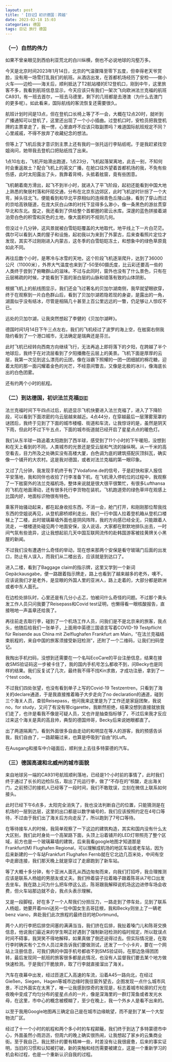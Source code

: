 ```yaml
---
layout: post
title: '【日记】初识德国：跨越'
date: 2023-02-18 15:03
categories: 德国
tags: 日记 旅行 德国
---
```


### （一）自然的伟力

如果不曾亲眼见到西伯利亚荒北的白川纵横，倒也不必说地球的沟壑万多。

今天是北京时间2023年1月14日，北京的气温骤降至零下五度，但幸得老天爷赏脸，没有用一场雪打乱我们的航班。从酒店出发，在首都机场经历了安检——做小火车——边检——海关后，顺利抵达了T2航站楼的E12登机口，刚到中午，这里旅客不多，我看到航班信息显示，今天应该只有我们一架次飞向欧洲法兰克福的航班CA931，有一班去首尔，一班去马德里，剩下的几班都是去港澳（为什么去澳门的更多呢）。如此看来，国际航线的客流恢复还需要很久。


航班计划时间是13点，但在登机口长椅上等了不一会，大概在12点20时，就听到广播通知可以登机了，这里还出现了一个小小插曲。过登机口时，安检员把我登机牌的主票拿走了，我一愣，心里直呼不应该只取副票吗？难道国际航班规定不同？心里戚戚，不得不放弃了收藏纪念的想法。

但等上了飞机后我才意识到主票上还有我的一张托运行李贴纸呢。于是我赶紧找空姐询问，她带我去登机口把贴纸找了出来。


1点10左右，飞机开始滑出跑道，1点23分，飞机起落架离地，此去一别，不知何时会重返故土？配合飞机上的英文广播，在舱口往外望着首都机场的我，不免有些伤感，此时太阳露出了头，我靠着背椅，头抵着舷窗，竟有些困意。


飞机朝着南方滑出，起飞不到半小时，就进入了平飞阶段，起初还能看到中国大地上熟悉的聚居村落和阡陌交通，分布在北京东边郊区，此时飞机逆时针拐了一个大弯，掉头往北飞，便能看到和华北平原相似的连绵青色丘陵山脉，看到了穿山而过的京哈高铁隧道，在庞大灰白山体的衬托下显得多么渺小，像一条黑色的游丝贯穿华北和东北。旋之，我还看到了供给整个首都圈的密云水库。深邃的蓝色拼接着湖泊旁白色的积雪和灰色的土地，像大面积的不规则几何。


但没过十几分钟，这风景就被白雪皑皑覆盖的大地取代，地平线上下一片白茫茫。偶尔可以看到人类的屋子和设施，起初我以为来到了外蒙古，后来查看照片定位才发现，其实不过刚刚进入内蒙古，这冬季的白雪皑皑冻土，和想象中的绿色草原竟如此不同。


再往后数个小时，是寒冷与冰雪的天地，这个阶段飞机逐渐爬升，达到了36000公尺（11000米），外界大气温度也来到了-50至60摄氏度，比云彩还要高一些的人类终于尝到了俯瞰群山的滋味。不过与此同时，窗外也没有了什么景色，只有在云层稀疏的时候，才能看到下面的渐白层的山脉和错落有致的山体阴影。


根据飞机上的航线图显示，我们还会飞过著名的贝加尔湖南侧，我早就望眼欲穿，终于在观察到一片白色群山后，看到了贝加尔湖若隐若现的身姿，是露出的一角，湖面似乎没有结冰，尽管是相隔几十甚至上百公里远远的一瞥，仍足够让人惊叹不已。


远处的贝加尔湖，让我突然想起了李健的《贝加尔湖畔》。


德国时间1月14日下午三点左右，我们的飞机经过了波罗的海上空，在舷窗右侧我隐约看到了一个港口城市，无法确定是瑞典还是芬兰。


此时飞机已经转向西南方向继续飞行，无法再追上即将落下的夕阳，在跨越了半个地球后，我终于在对流层看到了夕阳播撒在云层上的美景。飞机下面是厚厚的云层，我第一次见到这么漂亮的云团，像在浴霸下照耀的一团一团细腻的棉花糖，迎着太阳的那一面闪耀着金色的光芒，不经意间瞥去，又像是北极的冰川，像海底长出的白色团雾。


还有约两个小时的航程。



### （二）到达德国，初识法兰克福🇩🇪

法兰克福时间下午四点过后，航迹显示飞机快要进入法兰克福了，进入了下降阶段，可以看到下面浓密的乌云层越来越近。4点44分，在穿越最后一层薄雾笼罩的谜团后，我终于见到了下面的城市楼幢、街道和车流，让我惊讶的是，虽然是阴天下雨，但此时不过下午五点，下面的城市街道就已经开启了星星点点的暖色灯。


我们从东半球一路追着太阳跑到了西半球，感受到了11个小时的下午暖阳，没想到和在天上看到的不同，人类城市的光景还是受云层和气流的操纵啊。从一千米的高空看去，目力所及之处确实没有高楼大厦，白色调为底的建筑搭配灰顶斜瓦，确实像一个铺开的大农村。这是我对德国，或者对法兰克福的第一眼印象。



又过了几分钟，我发现手机终于有了Vodafone.de的信号，于是赶快和家人报信平安落地，我和同伴也收拾了行李准备下机，在飞机滑入停机位的过程中，我观察了一下舷窗外的法兰克福机场，整体来说就是很大很平很繁忙，有很多Lufthansa的飞机在地面滑动，还有很多托行李货物在装机，飞机跑道旁的绿色草坪在观感上比国内好，地面标识物很有特色。



乘客开始骚动起来，都在起身收拾东西，不消一会，舱门打开，和刚刚那位帮我找东西的空姐说再见，从登机廊桥顺利走出，我们一行中国人拉着登机箱从登机口楼梯上了二楼，此时玻璃幕墙外面也是阴风阵阵，我的方向感已经全无，只能跟着人流走，一楼楼道处碰见两个地面安保，没人说话，大家都在默默地排队出去，一时间气氛有些诡异，这让我想起前几天中国互联网流传的赴韩国游客被挂黄牌关小黑屋的新闻。



不过我们没有遭遇什么奇怪的举动，现在想来那两个安保是看守玻璃门后面的出发口，防止有人误入，而我们从二楼出去，应该就是到达口了。



进入二楼，看到了Baggage claim的指示牌，这里又学到一个新词Gepäckausgabe，便一路跟着指示牌走，路上也看到了越来越多的老外，噢不，应该说我们才是老外，是显眼的外国人里的亚洲人，路上走着的，大部分都是欧洲或者中东人面孔。



在边检处排队时，心里还是有几分小忐忑，怕被问什么奇怪的问题。不过那个黄头发工作人员只问我要了Reisepass和Covid test证明，也懒得看一眼核酸报告，直接啪地一声盖章还给我了。



再往前走去取行李，碰到了一个机场工作人员，问我们是不是北京来的旅客，我点头，他随后给我们一张单子，上面用中英德三国语言写着COVID-19 Testpflicht für Reisende aus China mit Zielflughafen Frankfurt am Main，“在法兰克福结束航程的，来自中国的旅客须接受新冠检测”，还附了一个二维码，让我们扫码登记。



我掏出手机扫码，没想到还需要在一个名叫EcoCare的平台注册信息，结果在接收SMS验证码这一步被卡住了，我的国内手机号怎么都收不到，问Becky也是同样的结果。我们反复试了几次，最终我不得不找Kin求救，才成功注册，拿到了一个test code。



不过我们四处张望，也没有看到单子上写的Covid-19 Testzentren，只看到了海关的declare通道，于是我直接推着箱子大步走向了no declaration的通道，碰到三个海关人员，查验Reisepass，他问我来这里是为了工作还是家庭团聚，我说no，for study，又问了有没有带cigarette，我断然拒绝，结果没想到直接就放我们走了，也许是看我不像是可疑人员，又也许是抽查指标够了，不过后来我才反应过来这个海关是真的高且帅，典型的德国帅哥，Becky后来说她眼都直了。


出了两道隔离门，看到外面很多自由走动的和明显在等人的游客，我的预感告诉我，我们自由了，一路颠簸过来，也算是呼吸到“自由”的Luft。


在Ausgang和接车中介碰面后，顺利坐上去往多特蒙德的汽车。




### （三）德国高速和北威州的城市面貌



来自地球另一端的CA931号航班顺利落地，已经是1个小时前的事情了，此时我们终于通过了长长的边检队伍，取出了托运行李，做了“不存在的”核酸，走出海关门，之前预订的接机人已经等了一段时间，我们不敢耽误，立刻在微信上联系如何接头。


此时已经下午6点多，太阳完全消失了，我也没法判断自己的位置，只能猜测是在机场的一层到达层，这里的出口都是以数字编号的，我们应该按照约定在4号口等待，不过由于我们出了海关后方向走反了，所以跑到了7号口等待。

在等待接车人的时候，我简单观察了一下这边的建筑构造，其实和国内没有什么太大区别，我们此时身处一个高架路下面，头顶上沿着铺开的LED灯带照亮了整个区域，前方也是一个玻璃幕墙的建筑，后来我看google地图才知道那是Frankfurt(M) Flughafen Regional，可以理解成机场的地区车站或老车站，因为后来新建的一个车站Frankfurt Flughafen Fernb就在它北边几百米处，中间有空中走廊连接，我们那天晚上就是穿过了走廊跑到了新车站。

等了大概十多分钟，有个亚洲人面孔从西边匆匆而来，向我们打招呼，我合理推测应该是联系人杨姐的男朋友或丈夫。我们拎着袋子拉着箱子跟着陈哥从7号口出发去坐车。我在路上问为什么把车停这么远，陈哥跟我解释说机场这边进停车场会收费，但火车站那边就不会，我点头表示理解。

又是一段脚程，好在多了一个人帮我们分担压力，一路走到了停车处，见到了联系人杨姐，她要开着mini送另一位中国女生去哥廷根，我和Becky则坐上了一辆老benz viano，奔赴我们此次旅程的最终目的地Dortmund。

两个人的行李把后排空间塞的满满当当，我们挤在后排，我扯着嗓门儿和陈哥交换信息，他说我们最近来的学生啊正好遇到了强制新冠检测的临时规定，所以耽误点时间不碍事，我哭笑不得地解释，如果真做了倒还说得过去。但实际情况是，在取行李时确实有个工作人员过来告诉我们要做测试，还发了一个小卡片，要在一个网站上注册信息，可我们俩的中国手机号都收不到SMS验证码，在那边急得团团转，最后发现同一航班的旅客很多都是此情况，也没有人监督我们要去某个地方做快速检测。于是我们干脆放弃，取了行李就直接溜出了海关。


汽车在夜幕中出发，经过匝道汇入高速的车流，沿着A45一路向北，在经过Gießen，Siegen，Hagen等城市边缘时我往窗外望去，企图发现一点什么城市风景，不过外面实在太黑了，唯一让我感到惊奇的发现是，标志着城市轮廓的灯光在夜晚中变成了均匀分布的星星点点的一片，像是深海里的一群灯笼鱼或者发光水母，在这里，市中心的概念被模糊了，至少在晚上，我一个外乡人是看不出来的。


以至于我用Google地图再三确定自己是在城市边缘眺望，而不是到了某一个大型物流厂区。


经过了十一个小时的航程和两个多小时的车程颠簸，我们终于到达了多特蒙德市中心，外面虽然小雨沥沥，但周六的晚上确实很热闹，让我想起了家乡的云集商业街。至于我自己，我比预计的要有精神一些，时差没有让我很疲惫，后来的事实证明，当旧的习惯和认知被打破，新的突触和经历需要被建立，这是一个重新学习的机会和过程，也是一个重新认识自我的过程。